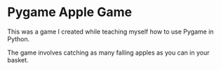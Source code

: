 # Pygame Apple Game
This was a game I created while teaching myself how to use Pygame in Python.

The game involves catching as many falling apples as you can in your basket.
